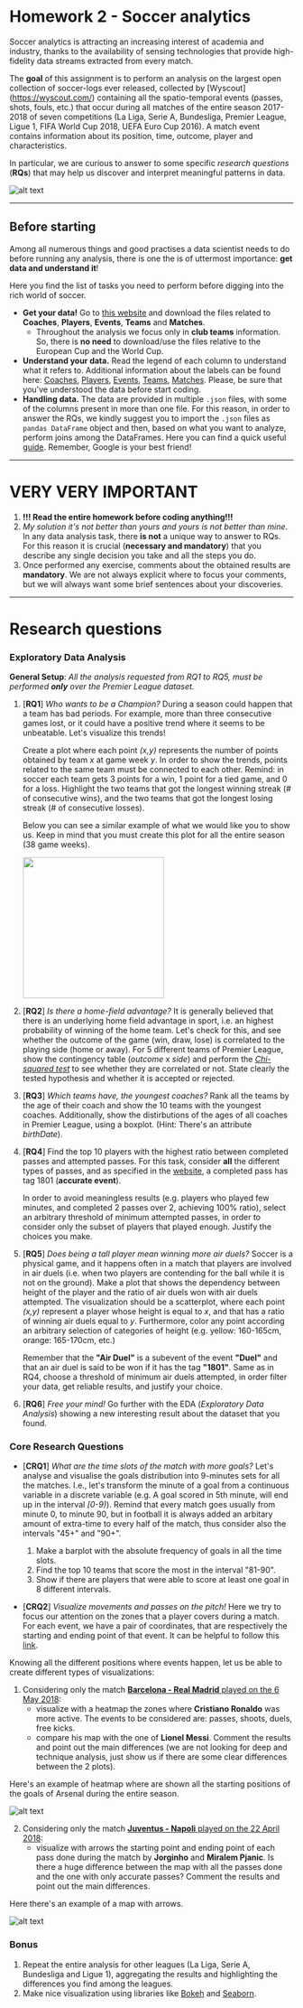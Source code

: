 # Homework 2 - Soccer analytics

Soccer analytics is attracting an increasing interest of academia and industry, thanks to the availability of sensing technologies that provide high-fidelity data streams extracted from every match. 

The __goal__ of this assignment is to perform an analysis on the largest open collection of soccer-logs ever released, collected by [Wyscout] (https://wyscout.com/) containing all the spatio-temporal events (passes, shots, fouls, etc.) that occur during all matches of the entire season 2017-2018 of seven competitions (La Liga, Serie A, Bundesliga, Premier League, Ligue 1, FIFA World Cup 2018, UEFA Euro Cup 2016). A match event contains information about its position, time, outcome, player and characteristics. 

In particular, we are curious to answer to some specific *research questions* (__RQs__) that may help us discover and interpret  meaningful patterns in data.

![alt text](https://www.cumberlandymca.org/uploads/5/2/2/3/52235279/soccer-football-sunset-1-1024x553_orig.jpg "Logo Title Text 1")

____

## Before starting
Among all numerous things and good practises a data scientist needs to do before running any analysis, there is one the is of uttermost importance: __get data and understand it__! 


Here you find the list of tasks you need to perform before digging into the rich world of soccer.

* __Get your data!__ Go to [this website](https://figshare.com/collections/Soccer_match_event_dataset/4415000) and download the files related to **Coaches**, **Players**, **Events**, **Teams** and **Matches**.
	- Throughout the analysis we focus only in **club teams** information. So, there is __no need__ to download/use the files relative to the European Cup and the World Cup.
* __Understand your data.__ Read the legend of each column to understand what it refers to. Additional information about the labels can be found here: [Coaches](https://apidocs.wyscout.com/coaches-wyid), [Players](https://apidocs.wyscout.com/players-wyid), [Events](https://apidocs.wyscout.com/matches-wyid-events), [Teams](https://apidocs.wyscout.com/teams-wyid), [Matches](https://apidocs.wyscout.com/matches-wyid). Please, be sure that you've understood the data before start coding.
* __Handling data.__ The data are provided in multiple `.json` files, with some of the columns present in more than one file. For this reason, in order to answer the RQs, we kindly suggest you to import the `.json` files as `pandas DataFrame` object and then, based on what you want to analyze, perform joins among the DataFrames. Here you can find a quick useful [guide](https://www.datacamp.com/community/tutorials/joining-dataframes-pandas). Remember, Google is your best friend!

____


# VERY VERY IMPORTANT
1. __!!! Read the entire homework before coding anything!!!__
2. _My solution it's not better than yours and yours is not better than mine_. In any data analysis task, there __is not__ a unique way to answer to RQs. For this reason it is crucial (__necessary and mandatory__) that you describe any single decision you take and all the steps you do.
3. Once performed any exercise, comments about the obtained results are **mandatory**. We are not always explicit where to focus your comments, but we will always want some brief sentences about your discoveries.

____

    
    
# Research questions

### Exploratory Data Analysis   

__General Setup__: *All the analysis requested from RQ1 to RQ5, must be performed __only__ over the Premier League dataset.* 

1. [__RQ1__] *Who wants to be a Champion?* During a season could happen that a team has bad periods. For example, more than three consecutive games lost, or it could have a positive trend where it seems to be unbeatable. Let's visualize this trends!

    Create a plot where each point _(x,y)_ represents the number of points obtained by team _x_ at game week _y_. In order to show the trends, points related to the same team must be connected to each other. Remind: in soccer each team gets 3 points for a win, 1 point for a tied game, and 0 for a loss. Highlight the two teams that got the longest winning streak (# of consecutive wins), and the two teams that got the longest losing streak (# of consecutive losses).

    Below you can see a similar example of what we would like you to show us. Keep in mind that you must create this plot for all the entire season (38 game weeks).
 
    <p><img src="http://i.imgur.com/QjvLsKe.png" height="250" align="middle"></p>
   


2. [__RQ2__]  *Is there a home-field advantage?* It is generally believed that there is an underlying home field advantage in sport, i.e. an highest probability of winning of the home team. Let's check for this, and see whether the outcome of the game (win, draw, lose) is correlated to the playing side (home or away). For 5 different teams of Premier League, show the contingency table (_outcome_ x _side_) and perform the [*Chi-squared test*](http://learntech.uwe.ac.uk/da/Default.aspx?pageid=1440) to see whether they are correlated or not. State clearly the tested hypothesis and whether it is accepted or rejected. 
 
3. [__RQ3__] *Which teams have, the youngest coaches?*  Rank all the teams by the age of their coach and show the 10 teams with the youngest coaches. Additionally, show the distirbutions of the ages of all coaches in Premier League, using a boxplot. (Hint: There's an attribute *birthDate*).

4. [__RQ4__] Find the top 10 players with the highest ratio between completed passes and attempted passes. For this task, consider __all__ the different types of passes, and as specified in the [website](https://apidocs.wyscout.com/matches-wyid-events), a completed pass has tag 1801 (**accurate event**).

    In order to avoid meaningless results (e.g. players who played few minutes, and completed 2 passes over 2, achieving 100% ratio), select an arbitrary threshold of minimum attempted passes, in order to consider only the subset of players that played enough. Justify the choices you make.


5. [__RQ5__] *Does being a tall player mean winning more air duels?* Soccer is a physical game, and it happens often in a match that players are involved in air duels (i.e. when two players are contending for the ball while it is not on the ground). Make a plot that shows the dependency between height of the player and the ratio of air duels won with air duels attempted. The visualization should be a scatterplot, where each point _(x,y)_ represent a player whose height is equal to _x_, and that has a ratio of winning air duels equal to _y_. Furthermore, color any point according an arbitrary selection of categories of height (e.g. yellow: 160-165cm, orange: 165-170cm, etc.)

    Remember that the **"Air Duel"** is a subevent of the event **"Duel"** and that an air duel is said to be won if it has the tag **"1801"**. Same as in RQ4, choose a threshold of minimum air duels attempted, in order filter your data, get reliable results, and justify your choice. 
   

6. [__RQ6__]  *Free your mind!* Go further with the EDA (*Exploratory Data Analysis*) showing a new interesting result about the dataset that you found.
 
### Core Research Questions

- [**CRQ1**] *What are the time slots of the match with more goals?* Let's analyse and visualise the goals distribution into 9-minutes sets for all the matches. I.e., let's transform the minute of a goal from a continuous variable in a discrete variable (e.g. A goal scored in 5th minute, will end up in the interval _\[0-9)_). Remind that every match goes usually from minute 0, to minute 90, but in football it is always added an arbitary amount of extra-time to every half of the match, thus consider also the intervals "45+" and "90+".

	1. Make a barplot with the absolute frequency of goals in all the time slots.
	2. Find the top 10 teams that score the most in the interval "81-90".
	3. Show if there are players that were able to score at least one goal in 8 different intervals.


- [**CRQ2**] *Visualize movements and passes on the pitch!* Here we try to focus our attention on the zones that a player covers during a match. For each event, we have a pair of coordinates, that are respectively the starting and ending point of that event. 
It can be helpful to follow this [link](https://www.towardsdatascience.com/advanced-sports-visualization-with-pandas-matplotlib-and-seaborn-9c16df80a81b/).

Knowing all the different positions where events happen, let us be able to create different types of visualizations:

1. Considering only the match [**Barcelona - Real Madrid** played on the 6 May 2018](https://www.google.com/search?q=barcellona+real+17+18&oq=barcellona+real+17+18&aqs=chrome.0.69i59j0l3.1521j0j7&sourceid=chrome&ie=UTF-8#sie=m;/g/11f53t4vs8;2;/m/09gqx;dt;fp;1;;):
    * visualize with a heatmap the zones where **Cristiano Ronaldo** was more active. The events to be considered are: passes, shoots, duels, free kicks.
    * compare his map with the one of **Lionel Messi**. Comment the results and point out the main differences (we are not looking for deep and technique analysis, just show us if there are some clear differences between the 2 plots).
        
Here's an example of heatmap where are shown all the starting positions of the goals of Arsenal during the entire season.
    
![alt text](https://github.com/CriMenghini/ADM/blob/master/2019/Homework_2/arsenal_goals.png)

2. Considering only the match [**Juventus - Napoli** played on the 22 April 2018](https://www.google.com/search?safe=active&sxsrf=ACYBGNRXZ3i0a1dbj20pdoInsHEUjeYU4A%3A1570814249512&ei=KbmgXb_eHsaUkgX7vrmICA&q=juventus+napoli+2018&oq=juventus+napoli+2018&gs_l=psy-ab.3..0j0i7i30j0j0i7i30l3j0j0i7i30l2j0.4513.5598..6047...0.5..0.105.770.6j2......0....1..gws-wiz.......0i71j0i20i263j0i13.FoNdEGK6ZpY&ved=0ahUKEwj_luaK25TlAhVGiqQKHXtfDoEQ4dUDCAs&uact=5#sie=m;/g/11hcz2kzzt;2;/m/03zv9;tl;fp;1;;):
    * visualize with arrows the starting point and ending point of each pass done during the match by **Jorginho** and **Miralem Pjanic**. Is there a huge difference between the map with all the passes done and the one with only accurate passes? Comment the results and point out the main differences.
    
Here there's an example of a map with arrows. 

![alt text](https://github.com/CriMenghini/ADM/blob/master/2019/Homework_2/arrows.png)



### Bonus
1. Repeat the entire analysis for other leagues (La Liga, Serie A, Bundesliga and Ligue 1), aggregating the results and highlighting the differences you find among the leagues.
2. Make nice visualization using libraries like [Bokeh](https://bokeh.pydata.org/en/latest/) and [Seaborn](https://seaborn.pydata.org/).

